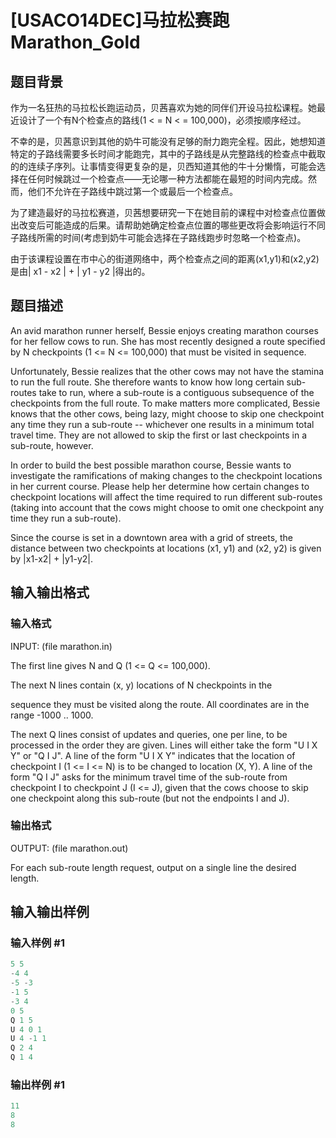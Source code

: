 # [USACO14DEC]马拉松赛跑Marathon_Gold

## 题目背景

作为一名狂热的马拉松长跑运动员，贝茜喜欢为她的同伴们开设马拉松课程。她最近设计了一个有N个检查点的路线(1 < = N < = 100,000)，必须按顺序经过。

不幸的是，贝茜意识到其他的奶牛可能没有足够的耐力跑完全程。因此，她想知道特定的子路线需要多长时间才能跑完，其中的子路线是从完整路线的检查点中截取的的连续子序列。让事情变得更复杂的是，贝西知道其他的牛十分懒惰，可能会选择在任何时候跳过一个检查点——无论哪一种方法都能在最短的时间内完成。然而，他们不允许在子路线中跳过第一个或最后一个检查点。

为了建造最好的马拉松赛道，贝茜想要研究一下在她目前的课程中对检查点位置做出改变后可能造成的后果。请帮助她确定检查点位置的哪些更改将会影响运行不同子路线所需的时间(考虑到奶牛可能会选择在子路线跑步时忽略一个检查点)。

由于该课程设置在市中心的街道网络中，两个检查点之间的距离(x1,y1)和(x2,y2)是由| x1 - x2 | + | y1 - y2 |得出的。

## 题目描述

An avid marathon runner herself, Bessie enjoys creating marathon courses for her fellow cows to run. She has most recently designed a route specified by N checkpoints (1 <= N <= 100,000) that must be visited in sequence.

Unfortunately, Bessie realizes that the other cows may not have the stamina to run the full route. She therefore wants to know how long certain sub-routes take to run, where a sub-route is a contiguous subsequence of the checkpoints from the full route. To make matters more complicated, Bessie knows that the other cows, being lazy, might choose to skip one checkpoint any time they run a sub-route -- whichever one results in a minimum total travel time. They are not allowed to skip the first or last checkpoints in a sub-route, however.

In order to build the best possible marathon course, Bessie wants to investigate the ramifications of making changes to the checkpoint locations in her current course. Please help her determine how certain changes to checkpoint locations will affect the time required to run different sub-routes (taking into account that the cows might choose to omit one checkpoint any time they run a sub-route).

Since the course is set in a downtown area with a grid of streets, the distance between two checkpoints at locations (x1, y1) and (x2, y2) is given by |x1-x2| + |y1-y2|. 

## 输入输出格式

### 输入格式

INPUT: (file marathon.in)

The first line gives N and Q (1 <= Q <= 100,000).

The next N lines contain (x, y) locations of N checkpoints in the

sequence they must be visited along the route. All coordinates are in the range -1000 .. 1000.

The next Q lines consist of updates and queries, one per line, to be processed in the order they are given. Lines will either take the form "U I X Y" or "Q I J". A line of the form "U I X Y" indicates that the location of checkpoint I (1 <= I <= N) is to be changed to location (X, Y). A line of the form "Q I J" asks for the minimum travel time of the sub-route from checkpoint I to checkpoint J (I <= J), given that the cows choose to skip one checkpoint along this sub-route (but not the endpoints I and J).

### 输出格式

OUTPUT: (file marathon.out)

For each sub-route length request, output on a single line the desired length.

## 输入输出样例

### 输入样例 #1

```cpp
5 5 
-4 4 
-5 -3 
-1 5 
-3 4 
0 5 
Q 1 5 
U 4 0 1 
U 4 -1 1 
Q 2 4 
Q 1 4 

```
### 输出样例 #1

```cpp
11 
8 
8 

```
